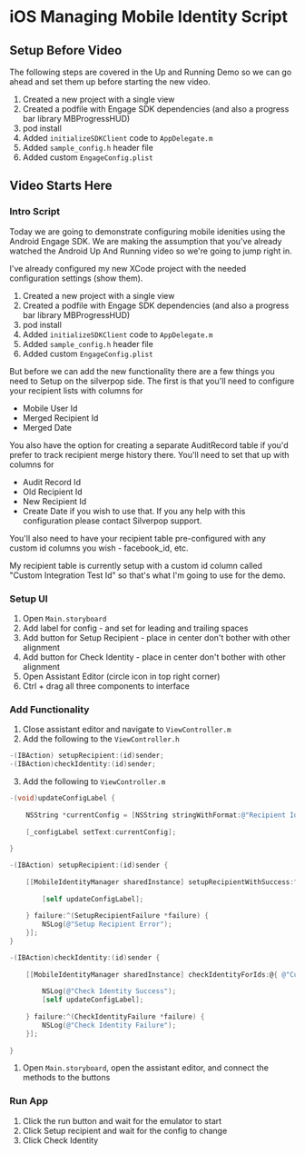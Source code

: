# iOS Managing Mobile Identity Script

## Setup Before Video

The following steps are covered in the Up and Running Demo so we can go ahead and set them up before starting the new video.
1. Created a new project with a single view
2. Created a podfile with Engage SDK dependencies (and also a progress bar library MBProgressHUD)
3. pod install
4. Added ```initializeSDKClient``` code to ```AppDelegate.m```
6. Added ```sample_config.h``` header file
7. Added custom ```EngageConfig.plist```

## Video Starts Here

### Intro Script
Today we are going to demonstrate configuring mobile idenities using the Android Engage SDK.  We are making the assumption that you've already watched the Android Up And Running video so we're going to jump right in.

I've already configured my new XCode project with the needed configuration settings (show them).

1. Created a new project with a single view
2. Created a podfile with Engage SDK dependencies (and also a progress bar library MBProgressHUD)
3. pod install
4. Added ```initializeSDKClient``` code to ```AppDelegate.m```
6. Added ```sample_config.h``` header file
7. Added custom ```EngageConfig.plist```

But before we can add the new functionality there are a few things you need to Setup on the silverpop side.  The first is that you'll need to configure your recipient lists with columns for 
- Mobile User Id
- Merged Recipient Id
- Merged Date

You also have the option for creating a separate AuditRecord table if you'd prefer to track recipient merge history there.  You'll need to set that up with columns for 
- Audit Record Id
- Old Recipient Id
- New Recipient Id
- Create Date
if you wish to use that.  If you any help with this configuration please contact Silverpop support.

You'll also need to have your recipient table pre-configured with any custom id columns you wish - facebook_id, etc.

My recipient table is currently setup with a custom id column called "Custom Integration Test Id" so that's what I'm going to use for the demo.

### Setup UI
1. Open ```Main.storyboard```
2. Add label for config - and set for leading and trailing spaces
3. Add button for Setup Recipient - place in center don't bother with other alignment
4. Add button for Check Identity - place in center don't bother with other alignment
5. Open Assistant Editor (circle icon in top right corner)
6. Ctrl + drag all three components to interface


### Add Functionality
1.  Close assistant editor and navigate to ```ViewController.m```
2. Add the following to the ```ViewController.h```
```objective-c
-(IBAction) setupRecipient:(id)sender;
-(IBAction)checkIdentity:(id)sender;
```

3. Add the following to ```ViewController.m```
```objective-c
-(void)updateConfigLabel {
    
    NSString *currentConfig = [NSString stringWithFormat:@"Recipient Id:\n%@\nMobile User Id:\n%@", [EngageConfig recipientId], [EngageConfig mobileUserId]];
    
    [_configLabel setText:currentConfig];
    
}

-(IBAction) setupRecipient:(id)sender {
    
    [[MobileIdentityManager sharedInstance] setupRecipientWithSuccess:^(SetupRecipientResult *result) {
        
        [self updateConfigLabel];
        
    } failure:^(SetupRecipientFailure *failure) {
        NSLog(@"Setup Recipient Error");
    }];
}

-(IBAction)checkIdentity:(id)sender {
    
    [[MobileIdentityManager sharedInstance] checkIdentityForIds:@{ @"Custom Integration Test Id" : @"98798798798" } success:^(CheckIdentityResult *result) {
        
        NSLog(@"Check Identity Success");
        [self updateConfigLabel];
        
    } failure:^(CheckIdentityFailure *failure) {
        NSLog(@"Check Identity Failure");
    }];
    
}
```
1. Open ```Main.storyboard```, open the assistant editor, and connect the methods to the buttons


### Run App
1. Click the run button and wait for the emulator to start
2. Click Setup recipient and wait for the config to change
3. Click Check Identity
